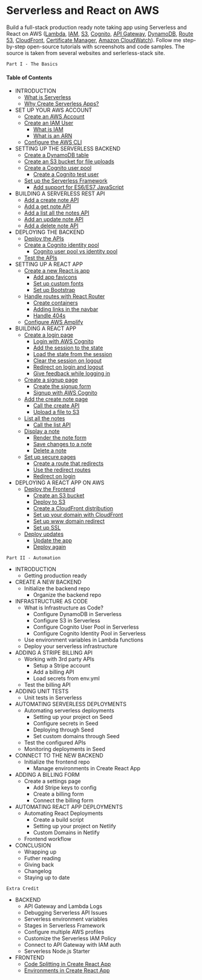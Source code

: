 # Serverless and React on AWS
Build a full-stack production ready note taking app using Serverless and React on AWS ([Lambda](https://aws.amazon.com/lambda/), [IAM](https://aws.amazon.com/iam/), [S3](https://aws.amazon.com/s3/), [Cognito](https://aws.amazon.com/cognito/), [API Gateway](https://aws.amazon.com/api-gateway/), [DynamoDB](https://aws.amazon.com/dynamodb/), [Route 53](https://aws.amazon.com/route53/), [CloudFront](https://aws.amazon.com/cloudfront/), [Certificate Manager](https://aws.amazon.com/certificate-manager/), [Amazon CloudWatch](https://aws.amazon.com/cloudwatch/)). Follow me step-by-step open-source tutorials with screenshots and code samples. The source is taken from several websites and serlerless-stack site.

```
Part I - The Basics
```

#### **Table of Contents**
* INTRODUCTION  
  * [What is Serverless](./docs/introduction/what-is-serverless.md)
  * [Why Create Serverless Apps?](./docs/introduction/why-create-serverless-apps.md)
* SET UP YOUR AWS ACCOUNT
  * [Create an AWS Account](./docs/setup-aws/create-an-aws-account.md)
  * [Create an IAM User](./docs/setup-aws/create-an-iam-user.md)
    * [What is IAM](./docs/setup-aws/what-is-iam.md)
    * [What is an ARN](./docs/setup-aws/what-is-an-arn.md)
  * [Configure the AWS CLI](./docs/setup-aws/configure-the-aws-cli.md)
* SETTING UP THE SERVERLESS BACKEND
  * [Create a DynamoDB table](./docs/setting-serverless/create-a-dynamodb-table.md)
  * [Create an S3 bucket for file uploads](./docs/setting-serverless/create-an-s3-bucket-for-file-uploads.md)
  * [Create a Cognito user pool](./docs/setting-serverless/create-a-cognito-user-pool.md)
    * [Create a Cognito test user](./docs/setting-serverless/create-a-cognito-test-user.md)
  * [Set up the Serverless Framework](./docs/setting-serverless/setup-the-serverless-framework.md)
    * [Add support for ES6/ES7 JavaScript](./docs/setting-serverless/add-support-for-es6-es7-javascript.md)
* BUILDING A SERVERLESS REST API
  * [Add a create note API](./docs/building-rest-api/add-a-create-note-api.md)
  * [Add a get note API](./docs/building-rest-api/add-a-get-note-api.md)
  * [Add a list all the notes API](./docs/building-rest-api/add-a-list-all-the-notes-api.md)
  * [Add an update note API](./docs/building-rest-api/add-an-update-note-api.md)
  * [Add a delete note API](./docs/building-rest-api/add-a-delete-note-api.md)
* DEPLOYING THE BACKEND
  * [Deploy the APIs](./docs/deploying-backend/deploy-the-apis.md)
  * [Create a Cognito identity pool](./docs/deploying-backend/create-a-cognito-identity-pool.md)
    * [Cognito user pool vs identity pool](./docs/deploying-backend/cognito-user-pool-vs-identity-pool.md)
  * [Test the APIs](./docs/deploying-backend/test-the-apis.md)
* SETTING UP A REACT APP
  * [Create a new React.js app](./docs/setting-react-app/create-a-new-reactjs-app.md)
    * [Add app favicons](./docs/setting-react-app/add-app-favicons.md)
    * [Set up custom fonts](./docs/setting-react-app/setup-custom-fonts.md)
    * [Set up Bootstrap](./docs/setting-react-app/setup-bootstrap.md)
  * [Handle routes with React Router](./docs/setting-react-app/handle-routes-with-react-router.md)
    * [Create containers](./docs/setting-react-app/create-containers.md)
    * [Adding links in the navbar](./docs/setting-react-app/adding-links-in-the-navbar.md)
    * [Handle 404s](./docs/setting-react-app/handle-404s.md)
  * [Configure AWS Amplify](./docs/setting-react-app/configure-aws-amplify.md)
* BUILDING A REACT APP
  * [Create a login page](./docs/building-react-app/create-a-login-page.md)
    * [Login with AWS Cognito](./docs/building-react-app/login-with-aws-cognito.md)
    * [Add the session to the state](./docs/building-react-app/add-the-session-to-the-state.md)
    * [Load the state from the session](./docs/building-react-app/load-the-state-from-the-session.md)
    * [Clear the session on logout](./docs/building-react-app/clear-the-session-on-logout.md)
    * [Redirect on login and logout](./docs/building-react-app/redirect-on-login-and-logout.md)
    * [Give feedback while logging in](./docs/building-react-app/give-feedback-while-logging-in.md)
  * [Create a signup page](./docs/building-react-app/create-a-signup-page.md)
    * [Create the signup form](./docs/building-react-app/create-the-signup-form.md)
    * [Signup with AWS Cognito](./docs/building-react-app/signup-with-aws-cognito.md)
  * [Add the create note page](./docs/building-react-app/add-the-create-note-page.md)
    * [Call the create API](./docs/building-react-app/call-the-create-api.md)
    * [Upload a file to S3](./docs/building-react-app/upload-a-file-to-s3.md)
  * [List all the notes](./docs/building-react-app/list-all-the-notes.md)
    * [Call the list API](./docs/building-react-app/call-the-list-api.md)
  * [Display a note](./docs/building-react-app/display-a-note.md)
    * [Render the note form](./docs/building-react-app/render-the-note-form.md)
    * [Save changes to a note](./docs/building-react-app/save-changes-to-a-note.md)
    * [Delete a note](./docs/building-react-app/delete-a-note.md)
  * [Set up secure pages](./docs/building-react-app/setup-secure-pages.md)
    * [Create a route that redirects](./docs/building-react-app/create-a-route-that-redirects.md)
    * [Use the redirect routes](./docs/building-react-app/use-the-redirect-routes.md)
    * [Redirect on login](./docs/building-react-app/redirect-on-login.md)
* DEPLOYING A REACT APP ON AWS
  * [Deploy the Frontend](./docs/deploying-react-app/deploy-the-frontend.md)
    * [Create an S3 bucket](./docs/deploying-react-app/create-an-s3-bucket.md)
    * [Deploy to S3](./docs/deploying-react-app/deploy-to-s3.md)
    * [Create a CloudFront distribution](./docs/deploying-react-app/create-a-cloudfront-distribution.md)
    * [Set up your domain with CloudFront](./docs/deploying-react-app/setup-your-domain-with-cloudfront.md)
    * [Set up www domain redirect](./docs/deploying-react-app/setup-www-domain-redirect.md)
    * [Set up SSL](./docs/deploying-react-app/setup-ssl.md)
  * [Deploy updates](./docs/deploying-react-app/deploy-updates.md)
    * [Update the app](./docs/deploying-react-app/update-the-app.md)
    * [Deploy again](./docs/deploying-react-app/deploy-again.md)

```
Part II - Automation
```

* INTRODUCTION
  * Getting production ready
* CREATE A NEW BACKEND
  * Initialize the backend repo
    * Organize the backend repo
* INFRASTRUCTURE AS CODE
  * What is Infrastructure as Code?
    * Configure DynamoDB in Serverless
    * Configure S3 in Serverless
    * Configure Cognito User Pool in Serverless
    * Configure Cognito Identity Pool in Serverless
  * Use environment variables in Lambda functions
  * Deploy your serverless infrastructure
* ADDING A STRIPE BILLING API
  * Working with 3rd party APIs
    * Setup a Stripe account
    * Add a billing API
    * Load secrets from env.yml
  * Test the billing API
* ADDING UNIT TESTS
  * Unit tests in Serverless
* AUTOMATING SERVERLESS DEPLOYMENTS
  * Automating serverless deployments
    * Setting up your project on Seed
    * Configure secrets in Seed
    * Deploying through Seed
    * Set custom domains through Seed
  * Test the configured APIs
  * Monitoring deployments in Seed
* CONNECT TO THE NEW BACKEND
  * Initialize the frontend repo
    * Manage environments in Create React App
* ADDING A BILLING FORM
  * Create a settings page
    * Add Stripe keys to config
    * Create a billing form
    * Connect the billing form
* AUTOMATING REACT APP DEPLOYMENTS
  * Automating React Deployments
    * Create a build script
    * Setting up your project on Netlify
    * Custom Domains in Netlify
  * Frontend workflow
* CONCLUSION
  * Wrapping up
  * Futher reading
  * Giving back
  * Changelog
  * Staying up to date

```
Extra Credit
```

* BACKEND
  * API Gateway and Lambda Logs
  * Debugging Serverless API Issues
  * Serverless environment variables
  * Stages in Serverless Framework
  * Configure multiple AWS profiles
  * Customize the Serverless IAM Policy
  * Connect to API Gateway with IAM auth
  * Serverless Node.js Starter
* FRONTEND
  * [Code Splitting in Create React App](./docs/extra-credit-frontend/code-splitting-in-create-react-app.md)
  * [Environments in Create React App](./docs/extra-credit-frontend/environments-in-create-react-app.md)
